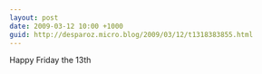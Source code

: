 ```yaml
---
layout: post
date: 2009-03-12 10:00 +1000
guid: http://desparoz.micro.blog/2009/03/12/t1318383855.html
---
```

Happy Friday the 13th
